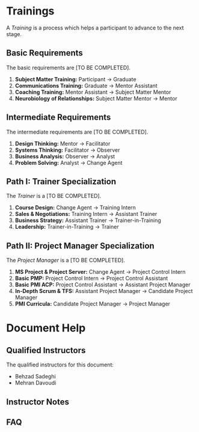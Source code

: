 
# Trainings
A _Training_ is a process which helps a participant to advance to the next stage.

## Basic Requirements
The basic requirements are [TO BE COMPLETED].

 1. **Subject Matter Training:** Participant -> Graduate
 2. **Communications Training:** Graduate -> Mentor Assistant
 3. **Coaching Training:** Mentor Assistant -> Subject Matter Mentor
 4. **Neurobiology of Relationships:** Subject Matter Mentor -> Mentor
 
 
 ## Intermediate Requirements
 The intermediate requirements are [TO BE COMPLETED].
 
 1. **Design Thinking:** Mentor -> Facilitator
 2. **Systems Thinking:** Facilitator -> Observer
 3. **Business Analysis:** Observer -> Analyst
 4. **Problem Solving:** Analyst -> Change Agent
 
 ## Path I: Trainer Specialization
The _Trainer_ is a [TO BE COMPLETED].
 
 1. **Course Design:** Change Agent -> Training Intern
 2. **Sales & Negotiations:** Training Intern -> Assistant Trainer
 3. **Business Strategy:** Assistant Trainer -> Trainer-in-Training
 4. **Leadership:** Trainer-in-Training -> Trainer
 
 
 ## Path II: Project Manager Specialization
 
 The _Project Manager_ is a [TO BE COMPLETED].
 
 1. **MS Project & Project Server:** Change Agent -> Project Control Intern
 2. **Basic PMP:** Project Control Intern -> Project Control Assistant
 3. **Basic PMI ACP:** Project Control Assistant -> Assistant Project Manager
 4. **In-Depth Scrum & TFS:** Assistant Project Manager -> Candidate Project Manager
 5. **PMI Curricula:** Candidate Project Manager -> Project Manager
 
# Document Help
## Qualified Instructors
The qualified instructors for this document:
 - Behzad Sadeghi
 - Mehran Davoudi
## Instructor Notes
## FAQ
